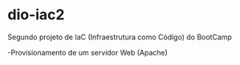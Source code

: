 # dio-iac2

Segundo projeto de IaC (Infraestrutura como Código)
 do BootCamp

-Provisionamento de um servidor Web (Apache)
